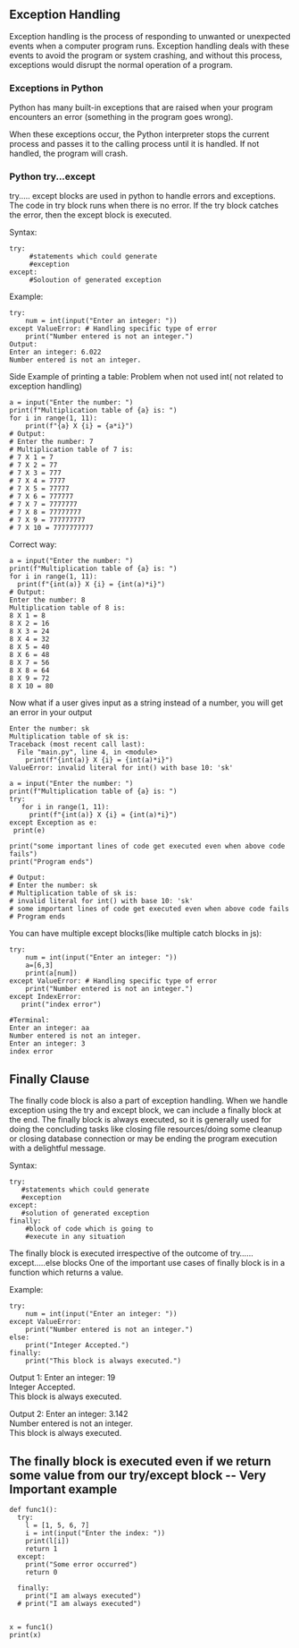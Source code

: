 ## Exception Handling
Exception handling is the process of responding to unwanted or unexpected events when a computer program runs. Exception handling deals with these events to avoid the program or system crashing, and without this process, exceptions would disrupt the normal operation of a program.

### Exceptions in Python
Python has many built-in exceptions that are raised when your program encounters an error (something in the program goes wrong).

When these exceptions occur, the Python interpreter stops the current process and passes it to the calling process until it is handled. If not handled, the program will crash.

### Python try...except
try….. except blocks are used in python to handle errors and exceptions. The code in try block runs when there is no error. If the try block catches the error, then the except block is executed.

Syntax:
```
try:
     #statements which could generate 
     #exception
except:
     #Soloution of generated exception
```
Example:

```
try:
    num = int(input("Enter an integer: "))
except ValueError: # Handling specific type of error
    print("Number entered is not an integer.")
Output:
Enter an integer: 6.022
Number entered is not an integer.
```


Side Example of printing a table: Problem when not used int( not related to exception handling)
```
a = input("Enter the number: ")
print(f"Multiplication table of {a} is: ")
for i in range(1, 11):
    print(f"{a} X {i} = {a*i}")
# Output:
# Enter the number: 7
# Multiplication table of 7 is: 
# 7 X 1 = 7
# 7 X 2 = 77
# 7 X 3 = 777
# 7 X 4 = 7777
# 7 X 5 = 77777
# 7 X 6 = 777777
# 7 X 7 = 7777777
# 7 X 8 = 77777777
# 7 X 9 = 777777777
# 7 X 10 = 7777777777
```
Correct way:
```
a = input("Enter the number: ")
print(f"Multiplication table of {a} is: ")
for i in range(1, 11):
  print(f"{int(a)} X {i} = {int(a)*i}")
# Output:
Enter the number: 8
Multiplication table of 8 is: 
8 X 1 = 8
8 X 2 = 16
8 X 3 = 24
8 X 4 = 32
8 X 5 = 40
8 X 6 = 48
8 X 7 = 56
8 X 8 = 64
8 X 9 = 72
8 X 10 = 80
```
Now what if a user gives input as a string instead of a number, you will get an error in your output
```
Enter the number: sk
Multiplication table of sk is: 
Traceback (most recent call last):
  File "main.py", line 4, in <module>
    print(f"{int(a)} X {i} = {int(a)*i}")
ValueError: invalid literal for int() with base 10: 'sk'
```


```
a = input("Enter the number: ")
print(f"Multiplication table of {a} is: ")
try:
   for i in range(1, 11):
     print(f"{int(a)} X {i} = {int(a)*i}")
except Exception as e:
 print(e)

print("some important lines of code get executed even when above code fails")
print("Program ends")

# Output:
# Enter the number: sk
# Multiplication table of sk is: 
# invalid literal for int() with base 10: 'sk'
# some important lines of code get executed even when above code fails
# Program ends

```
You can have multiple except blocks(like multiple catch blocks in js):
```
try:
    num = int(input("Enter an integer: "))
    a=[6,3]
    print(a[num])
except ValueError: # Handling specific type of error
    print("Number entered is not an integer.")
except IndexError:
   print("index error")

#Terminal:
Enter an integer: aa
Number entered is not an integer.
Enter an integer: 3
index error

```
## Finally Clause
The finally code block is also a part of exception handling. When we handle exception using the try and except block, we can include a finally block at the end. The finally block is always executed, so it is generally used for doing the concluding tasks like closing file resources/doing some cleanup or closing database connection or may be ending the program execution with a delightful message.

Syntax:
```
try:
   #statements which could generate 
   #exception
except:
   #solution of generated exception
finally:
    #block of code which is going to 
    #execute in any situation
```
The finally block is executed irrespective of the outcome of try……except…..else blocks
One of the important use cases of finally block is in a function which returns a value.

Example:
```
try:
    num = int(input("Enter an integer: "))
except ValueError:
    print("Number entered is not an integer.")
else:
    print("Integer Accepted.")
finally:
    print("This block is always executed.")
```
Output 1:
Enter an integer: 19  
Integer Accepted.  
This block is always executed.  

Output 2:
Enter an integer: 3.142  
Number entered is not an integer.  
This block is always executed.   

## The finally block is executed even if we return some value from our try/except block -- Very Important example
```
def func1():
  try:
    l = [1, 5, 6, 7]
    i = int(input("Enter the index: "))
    print(l[i])
    return 1
  except:
    print("Some error occurred")
    return 0

  finally:
    print("I am always executed")
  # print("I am always executed")


x = func1()
print(x)



```
